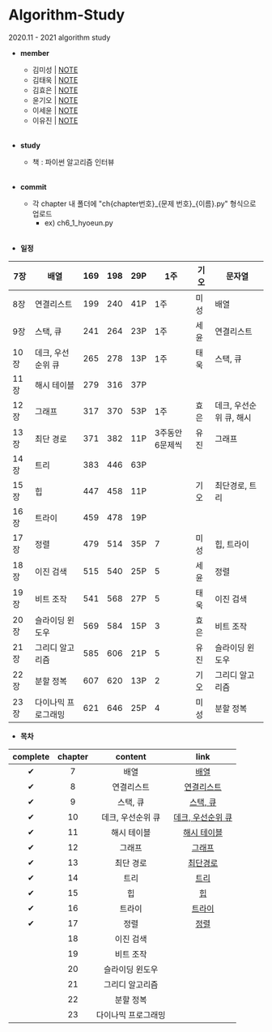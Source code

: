 # Algorithm-Study
2020.11 - 2021 algorithm study

* **member**
  - 김미성 | [NOTE]()
  - 김태욱 | [NOTE]()
  - 김효은 | [NOTE]()
  - 윤기오 | [NOTE]()
  - 이세윤 | [NOTE](https://blog.naver.com/ericalee97)
  - 이유진 | [NOTE]()
<br><br>

* **study**
  - 책 : 파이썬 알고리즘 인터뷰
<br><br>

* **commit**
    - 각 chapter 내 폴더에 "ch{chapter번호}\_{문제 번호}\_{이름}.py" 형식으로 업로드
      - ex) ch6_1_hyoeun.py
<br><br>

* **일정**

| 7장  | 배열         | 169 | 198 | 29P | 1주        | 기오 | 문자열            |
|-----|------------|-----|-----|-----|-----------|----|----------------|
| 8장  | 연결리스트      | 199 | 240 | 41P | 1주        | 미성 | 배열             |
| 9장  | 스택, 큐      | 241 | 264 | 23P | 1주        | 세윤 | 연결리스트          |
| 10장 | 데크, 우선순위 큐 | 265 | 278 | 13P | 1주        | 태욱 | 스택, 큐          |
| 11장 | 해시 테이블     | 279 | 316 | 37P |           |    |                |
| 12장 | 그래프        | 317 | 370 | 53P | 1주        | 효은 | 데크, 우선순위 큐, 해시 |
| 13장 | 최단 경로      | 371 | 382 | 11P | 3주동안 6문제씩 | 유진 | 그래프            |
| 14장 | 트리         | 383 | 446 | 63P |           |    |                |
| 15장 | 힙          | 447 | 458 | 11P |           | 기오 | 최단경로, 트리       |
| 16장 | 트라이        | 459 | 478 | 19P |           |    |                |
| 17장 | 정렬         | 479 | 514 | 35P | 7         | 미성 | 힙, 트라이         |
| 18장 | 이진 검색      | 515 | 540 | 25P | 5         | 세윤 | 정렬             |
| 19장 | 비트 조작      | 541 | 568 | 27P | 5         | 태욱 | 이진 검색          |
| 20장 | 슬라이딩 윈도우   | 569 | 584 | 15P | 3         | 효은 | 비트 조작          |
| 21장 | 그리디 알고리즘   | 585 | 606 | 21P | 5         | 유진 | 슬라이딩 윈도우       |
| 22장 | 분할 정복      | 607 | 620 | 13P | 2         | 기오 | 그리디 알고리즘       |
| 23장 | 다이나믹 프로그래밍 | 621 | 646 | 25P | 4         | 미성 | 분할 정복          |

* **목차**

| complete | chapter | content | link |
|:---:|:---:|:---:|:---:|
|✔|7|배열|[배열](https://github.com/hyo-eun-kim/algorithm-study/tree/main/ch07)|
|✔|8|연결리스트|[연결리스트](https://github.com/hyo-eun-kim/algorithm-study/tree/main/ch08)|
|✔|9|스택, 큐|[스택, 큐](https://github.com/hyo-eun-kim/algorithm-study/tree/main/ch09)|
|✔|10|데크, 우선순위 큐|[데크, 우선순위 큐](https://github.com/hyo-eun-kim/algorithm-study/tree/main/ch10)|
|✔|11|해시 테이블|[해시 테이블](https://github.com/hyo-eun-kim/algorithm-study/tree/main/ch11)|
|✔|12|그래프|[그래프](https://github.com/hyo-eun-kim/algorithm-study/tree/main/ch12)|
|✔|13|최단 경로|[최단경로](https://github.com/hyo-eun-kim/algorithm-study/tree/main/ch13)|
|✔|14|트리|[트리](https://github.com/hyo-eun-kim/algorithm-study/tree/main/ch14)|
|✔|15|힙|[힙](https://github.com/hyo-eun-kim/algorithm-study/tree/main/ch15)|
|✔|16|트라이|[트라이](https://github.com/hyo-eun-kim/algorithm-study/tree/main/ch16)|
|✔|17|정렬|[정렬](https://github.com/hyo-eun-kim/algorithm-study/tree/main/ch17)|
| |18|이진 검색|  |
| |19|비트 조작| |
| |20|슬라이딩 윈도우|
| |21|그리디 알고리즘|  |
| |22|분할 정복|  |
| |23|다이나믹 프로그래밍|  |
